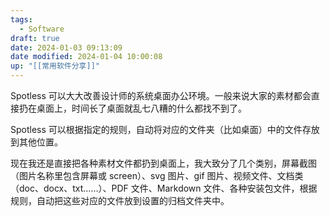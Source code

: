 ```yaml
---
tags:
  - Software
draft: true
date: 2024-01-03 09:13:09
date modified: 2024-01-04 10:00:08
up: "[[常用软件分享]]"
---
```


Spotless 可以大大改善设计师的系统桌面办公环境。一般来说大家的素材都会直接扔在桌面上，时间长了桌面就乱七八糟的什么都找不到了。

Spotless 可以根据指定的规则，自动将对应的文件夹（比如桌面）中的文件存放到其他位置。

现在我还是直接把各种素材文件都扔到桌面上，我大致分了几个类别，屏幕截图（图片名称里包含屏幕或 screen）、svg 图片、gif 图片、视频文件、文档类（doc、docx、txt……）、PDF 文件、Markdown 文件、各种安装包文件，根据规则，自动把这些对应的文件放到设置的归档文件夹中。

